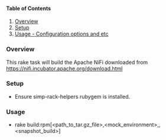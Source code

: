 #### Table of Contents

1. [Overview](#overview)
2. [Setup](#setup)
3. [Usage - Configuration options and etc](#usage)

### Overview

This rake task will build the Apache NiFi downloaded from https://nifi.incubator.apache.org/download.html

### Setup

* Ensure simp-rack-helpers rubygem is installed.

### Usage

* rake build:rpm[<path_to_tar.gz_file>,<mock_environment>,<unique>,<snapshot_build>]

